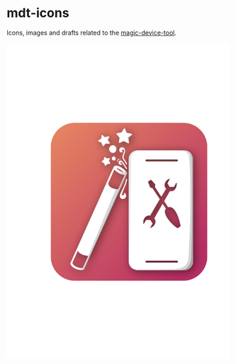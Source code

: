 # mdt-icons
Icons, images and drafts related to the [magic-device-tool](https://github.com/MariusQuabeck/magic-device-tool).

![newest icon](newestIcon.svg)
